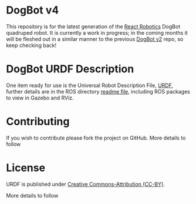 # DogBot v4

This repository is for the latest generation of the [React Robotics] DogBot quadruped robot.  It is currently a work in progress; in the coming months it will be fleshed out in a similar manner to the previous [DogBot v2] repo, so keep checking back!

# DogBot URDF Description

One item ready for use is the Universal Robot Description File, [URDF], further details are in the ROS directory [readme file](./ROS), including ROS packages to view in Gazebo and RViz.

# Contributing

If you wish to contribute please fork the project on GitHub. More details to follow

# License

URDF is published under [Creative Commons-Attribution (CC-BY)](https://creativecommons.org/licenses/by/4.0/). 

More details to follow


[DogBot v2]: https://github.com/craftit/DogBotSoftware
[React Robotics]: https://reactrobotics.com/
[URDF]: http://wiki.ros.org/urdf
